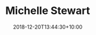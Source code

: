---
title: 'Michelle Stewart'
date: 2018-12-20T13:44:30+10:00
weight: 4
description: "Lorem ipsum dolor sit amet, consectetur adipiscing elit, sed do eiusmod tempor incididunt ut labore et dolore magna aliqua."
thumbnail: 'images/team/michelle-stewart.jpg'
image: 'images/team/michelle-stewart.jpg'
jobtitle: 'Marketing'
links:
  - url: 'https://www.linkedin.com'
    label: LinkedIn
    icon: "fab fa-linkedin"
  - url: 'https://dribbble.com'
    label: Dribbble
    icon: "fab fa-dribbble"
  - url: 'mailto:test@test.com'
    label: Email
    icon: "fas fa-envelope"
---